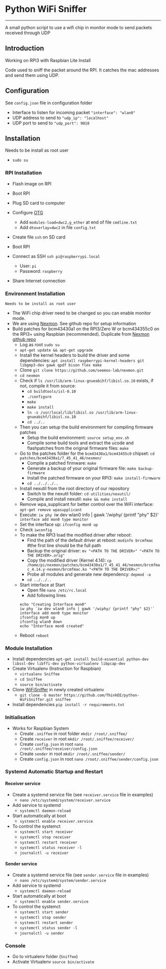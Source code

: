 # Python WiFi Sniffer
-----------------------

A small python script to use a wifi chip in monitor mode to send packets received through UDP

## Introduction

Working on RPI3 with Raspbian Lite Install

Code used to sniff the packet around the RPI. It catches the mac addresses and send them using UDP.

## Configuration

See `config.json` file in configuration folder

* Interface to listen for incoming packet  `"interface": "wlan0"`
* UDP address to send to `"udp_ip": "localhost"`
* UDP port to send to `"udp_port": 9010`

## Installation

Needs to be install as root user
* `sudo su`

### RPI Installation

* Flash image on RPI
* Boot RPI
* Plug SD card to computer
* Configure [OTG](http://www.circuitbasics.com/raspberry-pi-zero-ethernet-gadget/)
  * Add `modules-load=dwc2,g_ether` at end of file `cmdline.txt`
  * Add `dtoverlay=dwc2` in file `config.txt`
* Create file `ssh` on SD card

* Boot RPI
* Connect as SSH `ssh pi@raspberrypi.local`
  * User: `pi`
  * Password: `raspberry`
* Share Internet connection

### Environment Installation

`Needs to be install as root user`

* The WiFi chip driver need to be changed so you can enable monitor mode.
* We are using [Nexmon](https://github.com/seemoo-lab/nexmon). See github repo for setup information
* Build patches for bcm43430a1 on the RPI3/Zero W or bcm434355c0 on the RPI3+ using Raspbian (recommended). Duplicate from [Nexmon github repo](https://github.com/seemoo-lab/nexmon)
  * Log as root `sudo su`
  * `apt-get update && apt-get upgrade`
  * Install the kernel headers to build the driver and some dependencies: `apt install raspberrypi-kernel-headers git libgmp3-dev gawk qpdf bison flex make`
  * Clone `git clone https://github.com/seemoo-lab/nexmon.git`
  * `cd nexmon`
  * Check if `ls /usr/lib/arm-linux-gnueabihf/libisl.so.10` exists, if not, compile it from source:
    * `cd buildtools/isl-0.10`
    * `./configure`
    * `make`
    * `make install`
    * `ln -s /usr/local/lib/libisl.so /usr/lib/arm-linux-gnueabihf/libisl.so.10`
    * `cd ../..`
  * Then you can setup the build environment for compiling firmware patches
    * Setup the build environment: `source setup_env.sh`
    * Compile some build tools and extract the ucode and flashpatches from the original firmware files: `make`
  * Go to the patches folder for the `bcm43430a1/bcm43455c0` chipset: `cd patches/bcm43430a1/7_45_41_46/nexmon/`
    * Compile a patched firmware: `make`
    * Generate a backup of your original firmware file: `make backup-firmware`
    * Install the patched firmware on your RPI3: `make install-firmware`
    * `cd ../../../..`
  * Install nexutil from the root directory of our repository
    * Switch to the nexutil folder: `cd utilities/nexutil/`
    * Compile and install nexutil: `make && make install`
  * Remove wpa_supplicant for better control over the WiFi interface: `apt-get remove wpasupplicant`
  * Execute: `iw phy `iw dev wlan0 info | gawk '/wiphy/ {printf "phy" $2}'` interface add mon0 type monitor`
  * Set the interface up: `ifconfig mon0 up`
  * Check `iwconfig`
  * To make the RPI3 load the modified driver after reboot:
    * Find the path of the default driver at reboot: `modinfo brcmfmac` #the first line should be the full path
    * Backup the original driver: `mv "<PATH TO THE DRIVER>" "<PATH TO THE DRIVER>.orig"`
    * Copy the modified driver (Kernel 4.14): `cp /home/pi/nexmon/patches/bcm43430a1/7_45_41_46/nexmon/brcmfmac_4.14.y-nexmon/brcmfmac.ko "<PATH TO THE DRIVER>/"`
    * Probe all modules and generate new dependency: `depmod -a`
    * `cd ../../..`
  * Start interface at Start
    * Open file `nano /etc/rc.local`
    * Add following lines
    ```
    echo "Creating Interface mon0"
    iw phy `iw dev wlan0 info | gawk '/wiphy/ {printf "phy" $2}'` interface add mon0 type monitor
    ifconfig mon0 up
    ifconfig wlan0 down
    echo "Interface mon0 created"
    ```
  * Reboot `reboot`

### Module Installation

* Install dependencies `apt-get install build-essential python-dev libssl-dev libffi-dev python-virtualenv libpcap-dev`
* Create Virtualenv (Instruction for Raspbian)
  * `virtualenv Sniffee`
  * `cd Sniffee`
  * `source bin/activate`
* Clone [WiFiSniffer](https://github.com/ThinkEE/python-WiFiSniffer) in newly created virtualenv
  * `git clone -b master https://github.com/ThinkEE/python-WiFiSniffer.git sniffee`
* Install dependencies `pip install -r requirements.txt`

### Initialisation

* Works for Raspbian System
  * Create `.sniffee` in root folder `mkdir /root/.sniffee/`
  * Create `receiver` in root `mkdir /root/.sniffee/receiver/`
  * Create `config.json` in root `nano /root/.sniffee/receiver/config.json`
  * Create `sender` in root `mkdir /root/.sniffee/sender/`
  * Create `config.json` in root `nano /root/.sniffee/sender/config.json`  

### Systemd Automatic Startup and Restart
#### Receiver service
* Create a systemd service file (see `receiver.service` file in examples)
  * `nano /etc/systemd/system/receiver.service`
* Add service to systemd
  * `systemctl daemon-reload`
* Start automatically at boot
  * `systemctl enable receiver.service`
* To control the systemct
  * `systemctl start receiver`
  * `systemctl stop receiver`
  * `systemctl restart receiver`
  * `systemctl status receiver -l`
  * `journalctl -u receiver`

#### Sender service
* Create a systemd service file (see `sender.service` file in examples)
  * `nano /etc/systemd/system/sender.service`
* Add service to systemd
  * `systemctl daemon-reload`
* Start automatically at boot
  * `systemctl enable sender.service`
* To control the systemct
  * `systemctl start sender`
  * `systemctl stop sender`
  * `systemctl restart sender`
  * `systemctl status sender -l`
  * `journalctl -u sender`

### Console
* Go to virtualenv folder (`Sniffee`)
* Activate Virtualenv `source bin/activate`
